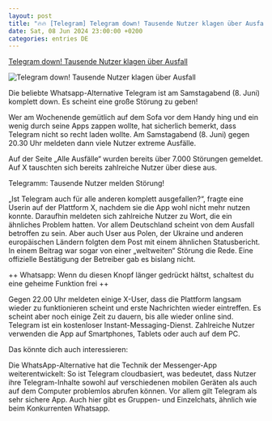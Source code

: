 ```yaml
---
layout: post
title: "🔥🔥 [Telegram] Telegram down! Tausende Nutzer klagen über Ausfall"
date: Sat, 08 Jun 2024 23:00:00 +0200
categories: entries DE
---
```

[Telegram down! Tausende Nutzer klagen über Ausfall](https://www.derwesten.de/panorama/vermischtes/telegram-down-stoerung-ausfall-whatsapp-id300995441.html)

![Telegram down! Tausende Nutzer klagen über Ausfall](https://www.derwesten.de/wp-content/uploads/sites/8/2024/06/imago0082763899h-e1717878029637.jpg)

Die beliebte Whatsapp-Alternative Telegram ist am Samstagabend (8. Juni) komplett down. Es scheint eine große Störung zu geben!

Wer am Wochenende gemütlich auf dem Sofa vor dem Handy hing und ein wenig durch seine Apps zappen wollte, hat sicherlich bemerkt, dass Telegram nicht so recht laden wollte. Am Samstagabend (8. Juni) gegen 20.30 Uhr meldeten dann viele Nutzer extreme Ausfälle.

Auf der Seite „Alle Ausfälle“ wurden bereits über 7.000 Störungen gemeldet. Auf X tauschten sich bereits zahlreiche Nutzer über diese aus.

Telegramm: Tausende Nutzer melden Störung!

„Ist Telegram auch für alle anderen komplett ausgefallen?“, fragte eine Userin auf der Plattform X, nachdem sie die App wohl nicht mehr nutzen konnte. Daraufhin meldeten sich zahlreiche Nutzer zu Wort, die ein ähnliches Problem hatten. Vor allem Deutschland scheint von dem Ausfall betroffen zu sein. Aber auch User aus Polen, der Ukraine und anderen europäischen Ländern folgten dem Post mit einem ähnlichen Statusbericht. In einem Beitrag war sogar von einer „weltweiten“ Störung die Rede. Eine offizielle Bestätigung der Betreiber gab es bislang nicht.

++ Whatsapp: Wenn du diesen Knopf länger gedrückt hältst, schaltest du eine geheime Funktion frei ++

Gegen 22.00 Uhr meldeten einige X-User, dass die Plattform langsam wieder zu funktionieren scheint und erste Nachrichten wieder eintreffen. Es scheint aber noch einige Zeit zu dauern, bis alle wieder online sind. Telegram ist ein kostenloser Instant-Messaging-Dienst. Zahlreiche Nutzer verwenden die App auf Smartphones, Tablets oder auch auf dem PC.

Das könnte dich auch interessieren:

Die WhatsApp-Alternative hat die Technik der Messenger-App weiterentwickelt: So ist Telegram cloudbasiert, was bedeutet, dass Nutzer ihre Telegram-Inhalte sowohl auf verschiedenen mobilen Geräten als auch auf dem Computer problemlos abrufen können. Vor allem gilt Telegram als sehr sichere App. Auch hier gibt es Gruppen- und Einzelchats, ähnlich wie beim Konkurrenten Whatsapp.

